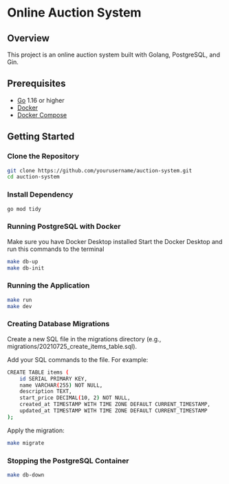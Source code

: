 # Online Auction System

## Overview

This project is an online auction system built with Golang, PostgreSQL, and Gin.

## Prerequisites

- [Go](https://golang.org/doc/install) 1.16 or higher
- [Docker](https://docs.docker.com/get-docker/)
- [Docker Compose](https://docs.docker.com/compose/install/)

## Getting Started

### Clone the Repository

```sh
git clone https://github.com/yourusername/auction-system.git
cd auction-system
```

### Install Dependency

```sh
go mod tidy
```

### Running PostgreSQL with Docker

Make sure you have Docker Desktop installed
Start the Docker Desktop and run this commands to the terminal

```sh
make db-up
make db-init
```

### Running the Application

```sh
make run
make dev
```

### Creating Database Migrations

Create a new SQL file in the migrations directory (e.g., migrations/20210725_create_items_table.sql).

Add your SQL commands to the file. For example:

```sh
CREATE TABLE items (
    id SERIAL PRIMARY KEY,
    name VARCHAR(255) NOT NULL,
    description TEXT,
    start_price DECIMAL(10, 2) NOT NULL,
    created_at TIMESTAMP WITH TIME ZONE DEFAULT CURRENT_TIMESTAMP,
    updated_at TIMESTAMP WITH TIME ZONE DEFAULT CURRENT_TIMESTAMP
);
```

Apply the migration:

```sh
make migrate
```

### Stopping the PostgreSQL Container

```sh
make db-down
```
